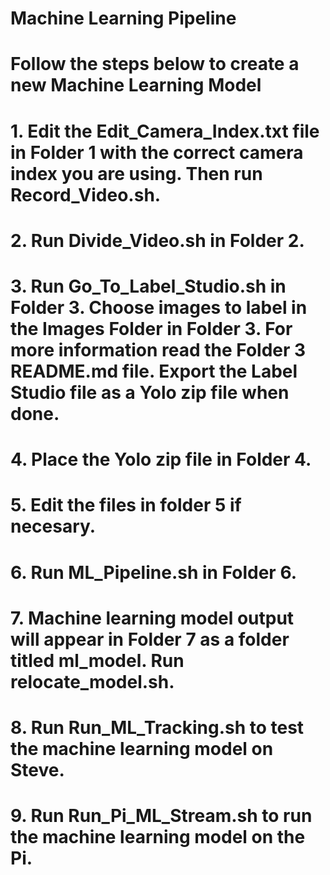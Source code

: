 # Machine Learning Pipeline

# Follow the steps below to create a new Machine Learning Model

# 1. Edit the Edit_Camera_Index.txt file in Folder 1 with the correct camera index you are using. Then run Record_Video.sh.

# 2. Run Divide_Video.sh in Folder 2.

# 3. Run Go_To_Label_Studio.sh in Folder 3. Choose images to label in the Images Folder in Folder 3. For more information read the Folder 3 README.md file. Export the Label Studio file as a Yolo zip file when done.

# 4. Place the Yolo zip file in Folder 4.

# 5. Edit the files in folder 5 if necesary.

# 6. Run ML_Pipeline.sh in Folder 6.

# 7. Machine learning model output will appear in Folder 7 as a folder titled ml_model. Run relocate_model.sh.

# 8. Run Run_ML_Tracking.sh to test the machine learning model on Steve.

# 9. Run Run_Pi_ML_Stream.sh to run the machine learning model on the Pi.
